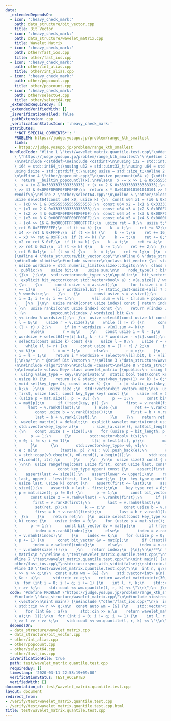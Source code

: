 ```yaml
---
data:
  _extendedDependsOn:
  - icon: ':heavy_check_mark:'
    path: data_structure/bit_vector.cpp
    title: Bit Vector
  - icon: ':heavy_check_mark:'
    path: data_structure/wavelet_matrix.cpp
    title: Wavelet Matrix
  - icon: ':heavy_check_mark:'
    path: other/fast_ios.cpp
    title: other/fast_ios.cpp
  - icon: ':heavy_check_mark:'
    path: other/int_alias.cpp
    title: other/int_alias.cpp
  - icon: ':heavy_check_mark:'
    path: other/popcount.cpp
    title: other/popcount.cpp
  - icon: ':heavy_check_mark:'
    path: other/select64.cpp
    title: other/select64.cpp
  _extendedRequiredBy: []
  _extendedVerifiedWith: []
  _isVerificationFailed: false
  _pathExtension: cpp
  _verificationStatusIcon: ':heavy_check_mark:'
  attributes:
    '*NOT_SPECIAL_COMMENTS*': ''
    PROBLEM: https://judge.yosupo.jp/problem/range_kth_smallest
    links:
    - https://judge.yosupo.jp/problem/range_kth_smallest
  bundledCode: "#line 1 \"test/wavelet_matrix.quantile.test.cpp\"\n#define PROBLEM\
    \ \"https://judge.yosupo.jp/problem/range_kth_smallest\"\n\n#line 2 \"other/int_alias.cpp\"\
    \n\n#include <cstddef>\n#include <cstdint>\n\nusing i32 = std::int32_t;\nusing\
    \ i64 = std::int64_t;\nusing u32 = std::uint32_t;\nusing u64 = std::uint64_t;\n\
    using isize = std::ptrdiff_t;\nusing usize = std::size_t;\n#line 2 \"other/popcount.cpp\"\
    \n\n#line 4 \"other/popcount.cpp\"\n\nusize popcount(u64 x) {\n#ifdef __GNUC__\n\
    \  return __builtin_popcountll(x);\n#else\n  x -= x >> 1 & 0x5555555555555555;\n\
    \  x = (x & 0x3333333333333333) + (x >> 2 & 0x3333333333333333);\n  x = x + (x\
    \ >> 4) & 0x0F0F0F0F0F0F0F0F;\n  return x * 0x0101010101010101 >> 56 & 0x7f;\n\
    #endif\n}\n#line 2 \"other/select64.cpp\"\n\n#line 5 \"other/select64.cpp\"\n\n\
    usize select64(const u64 x0, usize k) {\n  const u64 x1 = (x0 & 0x5555555555555555)\
    \ + (x0 >> 1 & 0x5555555555555555);\n  const u64 x2 = (x1 & 0x3333333333333333)\
    \ + (x1 >> 2 & 0x3333333333333333);\n  const u64 x3 = (x2 & 0x0F0F0F0F0F0F0F0F)\
    \ + (x2 >> 4 & 0x0F0F0F0F0F0F0F0F);\n  const u64 x4 = (x3 & 0x00FF00FF00FF00FF)\
    \ + (x3 >> 8 & 0x00FF00FF00FF00FF);\n  const u64 x5 = (x4 & 0x0000FFFF0000FFFF)\
    \ + (x4 >> 16 & 0x0000FFFF0000FFFF);\n  usize ret = 0;\n  usize t;\n  t = x5 >>\
    \ ret & 0xFFFFFFFF;\n  if (t <= k) {\n    k -= t;\n    ret += 32;\n  }\n  t =\
    \ x4 >> ret & 0xFFFF;\n  if (t <= k) {\n    k -= t;\n    ret += 16;\n  }\n  t\
    \ = x3 >> ret & 0xFF;\n  if (t <= k) {\n    k -= t;\n    ret += 8;\n  }\n  t =\
    \ x2 >> ret & 0xF;\n  if (t <= k) {\n    k -= t;\n    ret += 4;\n  }\n  t = x1\
    \ >> ret & 0x3;\n  if (t <= k) {\n    k -= t;\n    ret += 2;\n  }\n  t = x0 >>\
    \ ret & 0x1;\n  if (t <= k) {\n    k -= t;\n    ret += 1;\n  }\n  return ret;\n\
    }\n#line 4 \"data_structure/bit_vector.cpp\"\n\n#line 6 \"data_structure/bit_vector.cpp\"\
    \n#include <limits>\n#include <vector>\n\nclass bit_vector {\n  static constexpr\
    \ usize wordsize = std::numeric_limits<usize>::digits;\n\n  class node_type {\n\
    \  public:\n    usize bit;\n    usize sum;\n\n    node_type() : bit(0), sum(0)\
    \ {}\n  };\n\n  std::vector<node_type> v;\n\npublic:\n  bit_vector() = default;\n\
    \  explicit bit_vector(const std::vector<bool> a) : v(a.size() / wordsize + 1)\
    \ {\n    {\n      const usize s = a.size();\n      for (usize i = 0; i != s; i\
    \ += 1)\n        v[i / wordsize].bit |= static_cast<usize>(a[i] ? 1 : 0) << i\
    \ % wordsize;\n    }\n    {\n      const usize s = v.size();\n      for (usize\
    \ i = 1; i != s; i += 1)\n        v[i].sum = v[i - 1].sum + popcount(v[i - 1].bit);\n\
    \    }\n  }\n\n  usize rank0(const usize index) const { return index - rank1(index);\
    \ }\n  usize rank1(const usize index) const {\n    return v[index / wordsize].sum\
    \ +\n           popcount(v[index / wordsize].bit &\n                    ~(~static_cast<usize>(0)\
    \ << index % wordsize));\n  }\n  usize select0(const usize k) const {\n    usize\
    \ l = 0;\n    usize r = v.size();\n    while (l != r) {\n      const usize m =\
    \ (l + r) / 2;\n      if (m * wordsize - v[m].sum <= k)\n        l = m + 1;\n\
    \      else\n        r = m;\n    }\n    const usize i = l - 1;\n    return i *\
    \ wordsize + select64(~v[i].bit, k - (i * wordsize - v[i].sum));\n  }\n  usize\
    \ select1(const usize k) const {\n    usize l = 0;\n    usize r = v.size();\n\
    \    while (l != r) {\n      const usize m = (l + r) / 2;\n      if (v[m].sum\
    \ <= k)\n        l = m + 1;\n      else\n        r = m;\n    }\n    const usize\
    \ i = l - 1;\n    return i * wordsize + select64(v[i].bit, k - v[i].sum);\n  }\n\
    };\n\n/**\n * @brief Bit Vector\n */\n#line 3 \"data_structure/wavelet_matrix.cpp\"\
    \n\n#include <algorithm>\n#include <cassert>\n#line 8 \"data_structure/wavelet_matrix.cpp\"\
    \n\ntemplate <class Key> class wavelet_matrix {\npublic:\n  using key_type = Key;\n\
    \  using value_type = Key;\n\nprivate:\n  static bool test(const key_type x, const\
    \ usize k) {\n    return (x & static_cast<key_type>(1) << k) != 0;\n  }\n  static\
    \ void set(key_type &x, const usize k) {\n    x |= static_cast<key_type>(1) <<\
    \ k;\n  }\n\n  usize size_;\n  std::vector<bit_vector> mat;\n\n  usize less(usize\
    \ first, usize last, const key_type key) const {\n    usize ret = 0;\n    for\
    \ (usize p = mat.size(); p != 0;) {\n      p -= 1;\n      const bit_vector &v\
    \ = mat[p];\n      if (!test(key, p)) {\n        first = v.rank0(first);\n   \
    \     last = v.rank0(last);\n      } else {\n        ret += v.rank0(last) - v.rank0(first);\n\
    \        const usize b = v.rank0(size());\n        first = b + v.rank1(first);\n\
    \        last = b + v.rank1(last);\n      }\n    }\n    return ret;\n  }\n\npublic:\n\
    \  wavelet_matrix() = default;\n  explicit wavelet_matrix(const usize bit_length,\
    \ std::vector<key_type> a)\n      : size_(a.size()), mat(bit_length, bit_vector())\
    \ {\n    const usize s = size();\n    for (usize p = bit_length; p != 0;) {\n\
    \      p -= 1;\n      {\n        std::vector<bool> t(s);\n        for (usize i\
    \ = 0; i != s; i += 1)\n          t[i] = test(a[i], p);\n        mat[p] = bit_vector(t);\n\
    \      }\n      {\n        std::vector<key_type> v0, v1;\n        for (const usize\
    \ e : a)\n          (test(e, p) ? v1 : v0).push_back(e);\n        const auto itr\
    \ = std::copy(v0.cbegin(), v0.cend(), a.begin());\n        std::copy(v1.cbegin(),\
    \ v1.cend(), itr);\n      }\n    }\n  }\n\n  usize size() const { return size_;\
    \ }\n\n  usize rangefreq(const usize first, const usize last, const key_type lower,\n\
    \                  const key_type upper) const {\n    assert(first <= last);\n\
    \    assert(last <= size());\n    assert(lower <= upper);\n\n    return less(first,\
    \ last, upper) - less(first, last, lower);\n  }\n  key_type quantile(usize first,\
    \ usize last, usize k) const {\n    assert(first <= last);\n    assert(last <=\
    \ size());\n    assert(k < last - first);\n\n    key_type ret = 0;\n    for (usize\
    \ p = mat.size(); p != 0;) {\n      p -= 1;\n      const bit_vector &v = mat[p];\n\
    \      const usize z = v.rank0(last) - v.rank0(first);\n      if (k < z) {\n \
    \       first = v.rank0(first);\n        last = v.rank0(last);\n      } else {\n\
    \        set(ret, p);\n        k -= z;\n        const usize b = v.rank0(size());\n\
    \        first = b + v.rank1(first);\n        last = b + v.rank1(last);\n    \
    \  }\n    }\n    return ret;\n  }\n  usize select(const key_type key, const usize\
    \ k) const {\n    usize index = 0;\n    for (usize p = mat.size(); p != 0;) {\n\
    \      p -= 1;\n      const bit_vector &v = mat[p];\n      if (!test(key, p))\n\
    \        index = v.rank0(index);\n      else\n        index = v.rank0(size())\
    \ + v.rank1(index);\n    }\n    index += k;\n    for (usize p = 0; p != mat.size();\
    \ p += 1) {\n      const bit_vector &v = mat[p];\n      if (!test(key, p))\n \
    \       index = v.select0(index);\n      else\n        index = v.select1(index\
    \ - v.rank0(size()));\n    }\n    return index;\n  }\n};\n\n/**\n * @brief Wavelet\
    \ Matrix\n */\n#line 4 \"test/wavelet_matrix.quantile.test.cpp\"\n\n#include <iostream>\n\
    #line 7 \"test/wavelet_matrix.quantile.test.cpp\"\n\nint main() {\n#line 1 \"\
    other/fast_ios.cpp\"\nstd::ios::sync_with_stdio(false);\nstd::cin.tie(nullptr);\n\
    #line 10 \"test/wavelet_matrix.quantile.test.cpp\"\n\n  int n, q;\n  std::cin\
    \ >> n >> q;\n\n  const auto wm = [&] {\n    std::vector<int> a(n);\n    for (int\
    \ &e : a)\n      std::cin >> e;\n    return wavelet_matrix<int>(30, a);\n  }();\n\
    \n  for (int i = 0; i != q; i += 1) {\n    int l, r, k;\n    std::cin >> l >>\
    \ r >> k;\n    std::cout << wm.quantile(l, r, k) << \"\\n\";\n  }\n}\n"
  code: "#define PROBLEM \"https://judge.yosupo.jp/problem/range_kth_smallest\"\n\n\
    #include \"data_structure/wavelet_matrix.cpp\"\n\n#include <iostream>\n#include\
    \ <vector>\n\nint main() {\n#include \"other/fast_ios.cpp\"\n\n  int n, q;\n \
    \ std::cin >> n >> q;\n\n  const auto wm = [&] {\n    std::vector<int> a(n);\n\
    \    for (int &e : a)\n      std::cin >> e;\n    return wavelet_matrix<int>(30,\
    \ a);\n  }();\n\n  for (int i = 0; i != q; i += 1) {\n    int l, r, k;\n    std::cin\
    \ >> l >> r >> k;\n    std::cout << wm.quantile(l, r, k) << \"\\n\";\n  }\n}\n"
  dependsOn:
  - data_structure/wavelet_matrix.cpp
  - data_structure/bit_vector.cpp
  - other/int_alias.cpp
  - other/popcount.cpp
  - other/select64.cpp
  - other/fast_ios.cpp
  isVerificationFile: true
  path: test/wavelet_matrix.quantile.test.cpp
  requiredBy: []
  timestamp: '2020-03-11 22:58:19+09:00'
  verificationStatus: TEST_ACCEPTED
  verifiedWith: []
documentation_of: test/wavelet_matrix.quantile.test.cpp
layout: document
redirect_from:
- /verify/test/wavelet_matrix.quantile.test.cpp
- /verify/test/wavelet_matrix.quantile.test.cpp.html
title: test/wavelet_matrix.quantile.test.cpp
---
```

